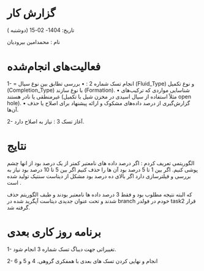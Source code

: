 # گزارش کار
تاریخ: 1404- 02-15 (دوشنبه )

نام : محمدامین بیرودیان

# فعالیت‌های انجام‌شده

1-	= انجام تسک شماره 2 :
•	بررسی تطابق بین نوع سیال (Fluid_Type) و نوع تکمیل (Completion_Type) با نوع سازند (Formation).
•	شناسایی مواردی که ترکیب‌های غیرمنطقی یا نادر هستند (مثلاً استفاده از سیال اسیدی در مخزن شیل با تکمیل open hole).
•	گزارش‌گیری از درصد داده‌های مشکوک و ارائه پیشنهاد برای اصلاح یا حذف آن‌ها.

2-	آغاز تسک 3 :
نیاز به اصلاح دارد.

# نتایج 
الگوریتمی تعریف کردم :
اگر درصد داده های نامعتبر کمتر از یک درصد بود از انها چشم پوشی کنیم.
اگر بین 1 تا 5 درصد بود آن ها را حذف کنیم
اگر بین 5 تا 10 درصد بود نیاز به بررسی و فیلترسازی دارد
اگر بالای ده درصد بود مشکل از دیتاست سنتیک تولید شده است .

که البته نتیجه مطلوب بود و فقط 3 درصد داده ها نامعتبر بودند و طبف الگوریتم حذف شدند و تحت عنوان جدیدی دیتاست آپگرید شده در branch  خودم در فولدر task2  قرار گرفته شد.

# برنامه روز کاری بعدی

1-	تغییراتی جهت دیباگ تسک شماره 3  انجام شود.

2-	انجام و نهایی کردن تسک های بعدی با همفکری گروهی. 4 و 5 و 6
